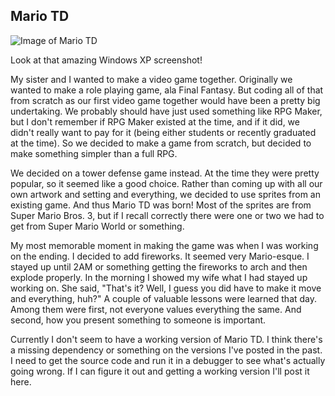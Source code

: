 ## Mario TD

![Image of Mario TD](images/mario-td-1.png)

Look at that amazing Windows XP screenshot!

My sister and I wanted to make a video game together. Originally we wanted to make a role playing game, ala Final Fantasy. But coding all of that from scratch as our first video game together would have been a pretty big undertaking. We probably should have just used something like RPG Maker, but I don't remember if RPG Maker existed at the time, and if it did, we didn't really want to pay for it (being either students or recently graduated at the time). So we decided to make a game from scratch, but decided to make something simpler than a full RPG.

We decided on a tower defense game instead. At the time they were pretty popular, so it seemed like a good choice. Rather than coming up with all our own artwork and setting and everything, we decided to use sprites from an existing game. And thus Mario TD was born! Most of the sprites are from Super Mario Bros. 3, but if I recall correctly there were one or two we had to get from Super Mario World or something.

My most memorable moment in making the game was when I was working on the ending. I decided to add fireworks. It seemed very Mario-esque. I stayed up until 2AM or something getting the fireworks to arch and then explode properly. In the morning I showed my wife what I had stayed up working on. She said, "That's it? Well, I guess you did have to make it move and everything, huh?" A couple of valuable lessons were learned that day. Among them were first, not everyone values everything the same. And second, how you present something to someone is important.

Currently I don't seem to have a working version of Mario TD. I think there's a missing dependency or something on the versions I've posted in the past. I need to get the source code and run it in a debugger to see what's actually going wrong. If I can figure it out and getting a working version I'll post it here.
